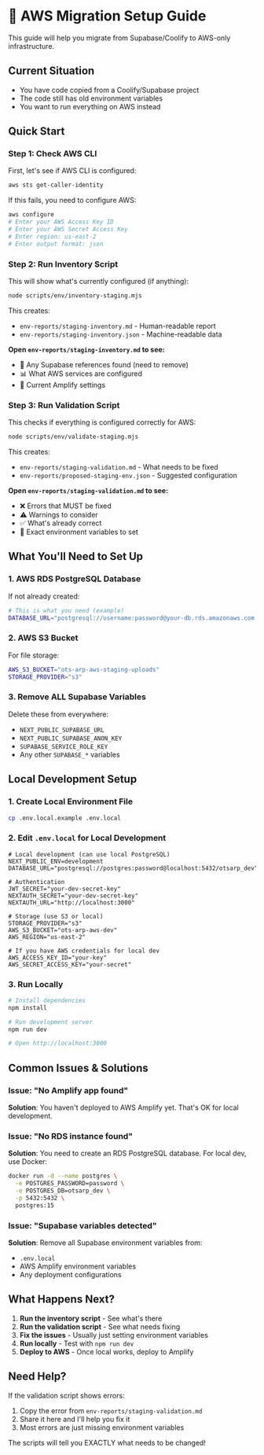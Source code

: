 # 🚀 AWS Migration Setup Guide

This guide will help you migrate from Supabase/Coolify to AWS-only infrastructure.

## Current Situation
- You have code copied from a Coolify/Supabase project
- The code still has old environment variables
- You want to run everything on AWS instead

## Quick Start

### Step 1: Check AWS CLI
First, let's see if AWS CLI is configured:

```bash
aws sts get-caller-identity
```

If this fails, you need to configure AWS:
```bash
aws configure
# Enter your AWS Access Key ID
# Enter your AWS Secret Access Key
# Enter region: us-east-2
# Enter output format: json
```

### Step 2: Run Inventory Script
This will show what's currently configured (if anything):

```bash
node scripts/env/inventory-staging.mjs
```

This creates:
- `env-reports/staging-inventory.md` - Human-readable report
- `env-reports/staging-inventory.json` - Machine-readable data

**Open `env-reports/staging-inventory.md` to see:**
- 🚨 Any Supabase references found (need to remove)
- 📊 What AWS services are configured
- 🚀 Current Amplify settings

### Step 3: Run Validation Script
This checks if everything is configured correctly for AWS:

```bash
node scripts/env/validate-staging.mjs
```

This creates:
- `env-reports/staging-validation.md` - What needs to be fixed
- `env-reports/proposed-staging-env.json` - Suggested configuration

**Open `env-reports/staging-validation.md` to see:**
- ❌ Errors that MUST be fixed
- ⚠️ Warnings to consider
- ✅ What's already correct
- 🔧 Exact environment variables to set

## What You'll Need to Set Up

### 1. AWS RDS PostgreSQL Database
If not already created:
```bash
# This is what you need (example)
DATABASE_URL="postgresql://username:password@your-db.rds.amazonaws.com:5432/otsarpdb"
```

### 2. AWS S3 Bucket
For file storage:
```bash
AWS_S3_BUCKET="ots-arp-aws-staging-uploads"
STORAGE_PROVIDER="s3"
```

### 3. Remove ALL Supabase Variables
Delete these from everywhere:
- `NEXT_PUBLIC_SUPABASE_URL`
- `NEXT_PUBLIC_SUPABASE_ANON_KEY`
- `SUPABASE_SERVICE_ROLE_KEY`
- Any other `SUPABASE_*` variables

## Local Development Setup

### 1. Create Local Environment File
```bash
cp .env.local.example .env.local
```

### 2. Edit `.env.local` for Local Development
```env
# Local development (can use local PostgreSQL)
NEXT_PUBLIC_ENV=development
DATABASE_URL="postgresql://postgres:password@localhost:5432/otsarp_dev"

# Authentication
JWT_SECRET="your-dev-secret-key"
NEXTAUTH_SECRET="your-dev-secret-key"
NEXTAUTH_URL="http://localhost:3000"

# Storage (use S3 or local)
STORAGE_PROVIDER="s3"
AWS_S3_BUCKET="ots-arp-aws-dev"
AWS_REGION="us-east-2"

# If you have AWS credentials for local dev
AWS_ACCESS_KEY_ID="your-key"
AWS_SECRET_ACCESS_KEY="your-secret"
```

### 3. Run Locally
```bash
# Install dependencies
npm install

# Run development server
npm run dev

# Open http://localhost:3000
```

## Common Issues & Solutions

### Issue: "No Amplify app found"
**Solution**: You haven't deployed to AWS Amplify yet. That's OK for local development.

### Issue: "No RDS instance found"
**Solution**: You need to create an RDS PostgreSQL database. For local dev, use Docker:
```bash
docker run -d --name postgres \
  -e POSTGRES_PASSWORD=password \
  -e POSTGRES_DB=otsarp_dev \
  -p 5432:5432 \
  postgres:15
```

### Issue: "Supabase variables detected"
**Solution**: Remove all Supabase environment variables from:
- `.env.local`
- AWS Amplify environment variables
- Any deployment configurations

## What Happens Next?

1. **Run the inventory script** - See what's there
2. **Run the validation script** - See what needs fixing
3. **Fix the issues** - Usually just setting environment variables
4. **Run locally** - Test with `npm run dev`
5. **Deploy to AWS** - Once local works, deploy to Amplify

## Need Help?

If the validation script shows errors:
1. Copy the error from `env-reports/staging-validation.md`
2. Share it here and I'll help you fix it
3. Most errors are just missing environment variables

The scripts will tell you EXACTLY what needs to be changed!